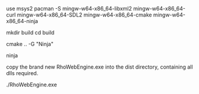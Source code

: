use msys2
pacman -S mingw-w64-x86_64-libxml2 mingw-w64-x86_64-curl mingw-w64-x86_64-SDL2 mingw-w64-x86_64-cmake mingw-w64-x86_64-ninja


mkdir build
cd build

cmake .. -G "Ninja"

ninja

copy the brand new RhoWebEngine.exe into the dist directory, containing all dlls required.

./RhoWebEngine.exe

